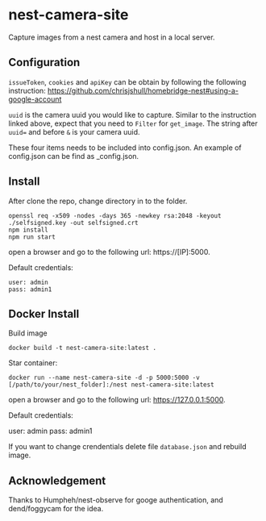 # nest-camera-site
Capture images from a nest camera and host in a local server. 

## Configuration
`issueToken`, `cookies` and `apiKey` can be obtain by following the following instruction:
https://github.com/chrisjshull/homebridge-nest#using-a-google-account

`uuid` is the camera uuid you would like to capture. Similar to the instruction linked above, expect that you need to `Filter` for `get_image`. The string after `uuid=` and before `&` is your camera uuid.

These four items needs to be included into config.json. An example of config.json can be find as _config.json.

## Install
After clone the repo, change directory in to the folder.
```
openssl req -x509 -nodes -days 365 -newkey rsa:2048 -keyout ./selfsigned.key -out selfsigned.crt
npm install
npm run start
```
open a browser and go to the following url: https://[IP]:5000.

Default credentials:
```
user: admin
pass: admin1
```

## Docker Install
Build image
```
docker build -t nest-camera-site:latest .
```

Star container:
```
docker run --name nest-camera-site -d -p 5000:5000 -v [/path/to/your/nest_folder]:/nest nest-camera-site:latest
```

open a browser and go to the following url: https://127.0.0.1:5000.

Default credentials:

user: admin
pass: admin1

If you want to change crendentials delete file `database.json` and rebuild image.

## Acknowledgement
Thanks to Humpheh/nest-observe for googe authentication, and dend/foggycam for the idea.
